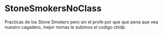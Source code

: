 # StoneSmokersNoClass
Practicas de los Stone Smokers pero sin el profe por que que pena que vea nuestro cagadero, mejor nomas le subimos el codigo chidp
